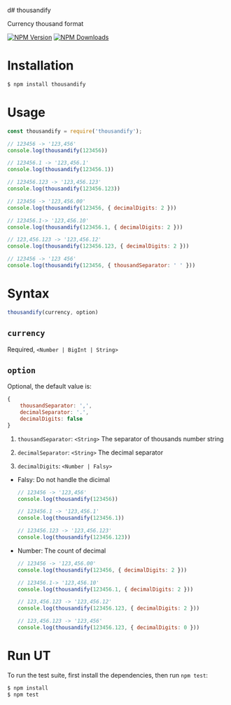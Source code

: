 d# thousandify

Currency thousand format

[![NPM Version](https://img.shields.io/npm/v/thousandify.svg)](https://www.npmjs.com/package/thousandify)
[![NPM Downloads](https://img.shields.io/npm/dm/thousandify.svg)](https://www.npmjs.com/package/thousandify)

# Installation
```js
$ npm install thousandify
```

# Usage
```js
const thousandify = require('thousandify');

// 123456 -> '123,456'
console.log(thousandify(123456))

// 123456.1 -> '123,456.1'
console.log(thousandify(123456.1))

// 123456.123 -> '123,456.123'
console.log(thousandify(123456.123))

// 123456 -> '123,456.00'
console.log(thousandify(123456, { decimalDigits: 2 }))

// 123456.1-> '123,456.10'
console.log(thousandify(123456.1, { decimalDigits: 2 }))

// 123,456.123 -> '123,456.12'
console.log(thousandify(123456.123, { decimalDigits: 2 }))

// 123456 -> '123 456'
console.log(thousandify(123456, { thousandSeparator: ' ' }))
```
# Syntax
```js
thousandify(currency, option)
```
## `currency`
Required, `<Number | BigInt | String>`

## `option`
Optional, the default value is:
```js
{
    thousandSeparator: ',', 
    decimalSeparator: '.',
    decimalDigits: false
}
```
1. `thousandSeparator`: `<String>`
The separator of thousands number string

2. `decimalSeparator`: `<String>`
The decimal separator

3. `decimalDigits`: `<Number | Falsy>`
- Falsy: Do not handle the dicimal
    ```js
    // 123456 -> '123,456'
    console.log(thousandify(123456))

    // 123456.1 -> '123,456.1'
    console.log(thousandify(123456.1))

    // 123456.123 -> '123,456.123'
    console.log(thousandify(123456.123))
    ```

- Number: The count of decimal
    ```js
    // 123456 -> '123,456.00'
    console.log(thousandify(123456, { decimalDigits: 2 }))

    // 123456.1-> '123,456.10'
    console.log(thousandify(123456.1, { decimalDigits: 2 }))

    // 123,456.123 -> '123,456.12'
    console.log(thousandify(123456.123, { decimalDigits: 2 }))

    // 123,456.123 -> '123,456'
    console.log(thousandify(123456.123, { decimalDigits: 0 }))
    ```

# Run UT
To run the test suite, first install the dependencies, then run `npm test`:
```js
$ npm install
$ npm test
```